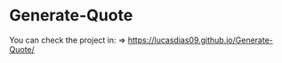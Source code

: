 ﻿# Generate-Quote

You can check the project in:
  => https://lucasdias09.github.io/Generate-Quote/
